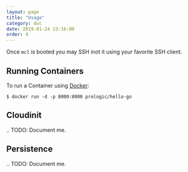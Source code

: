 ```yaml
---
layout: page
title: "Usage"
category: doc
date: 2019-01-24 23:16:00
order: 4
---
```


Once `mcl` is booted you may SSH inot it using your favorite SSH client.

## Running Containers

To run a Container using [Docker](https://www.docker.com):

```#!bash
$ docker run -d -p 8000:8000 prologic/hello-go
```

## Cloudinit

.. TODO: Document me.

## Persistence

.. TODO: Document me.
